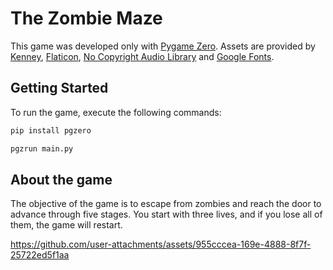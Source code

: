 # The Zombie Maze

This game was developed only with [Pygame Zero](https://pygame-zero.readthedocs.io/en/stable/index.html). Assets are provided by [Kenney](https://kenney.nl/assets), [Flaticon](https://www.flaticon.com/), [No Copyright Audio Library](https://www.youtube.com/@NoCopyright-AudioLibrary) and [Google Fonts](https://fonts.google.com/).

## Getting Started

To run the game, execute the following commands:

```bash
pip install pgzero

pgzrun main.py
```

## About the game

The objective of the game is to escape from zombies and reach the door to advance through five stages. You start with three lives, and if you lose all of them, the game will restart.

https://github.com/user-attachments/assets/955cccea-169e-4888-8f7f-25722ed5f1aa
